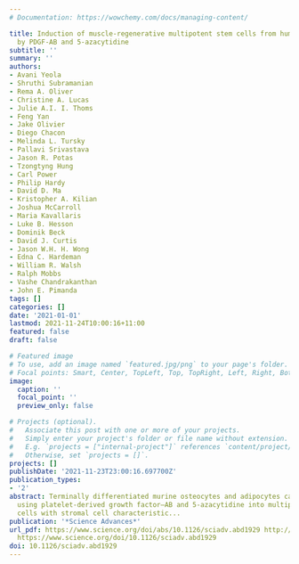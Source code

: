 ```yaml
---
# Documentation: https://wowchemy.com/docs/managing-content/

title: Induction of muscle-regenerative multipotent stem cells from human adipocytes
  by PDGF-AB and 5-azacytidine
subtitle: ''
summary: ''
authors:
- Avani Yeola
- Shruthi Subramanian
- Rema A. Oliver
- Christine A. Lucas
- Julie A.I. I. Thoms
- Feng Yan
- Jake Olivier
- Diego Chacon
- Melinda L. Tursky
- Pallavi Srivastava
- Jason R. Potas
- Tzongtyng Hung
- Carl Power
- Philip Hardy
- David D. Ma
- Kristopher A. Kilian
- Joshua McCarroll
- Maria Kavallaris
- Luke B. Hesson
- Dominik Beck
- David J. Curtis
- Jason W.H. H. Wong
- Edna C. Hardeman
- William R. Walsh
- Ralph Mobbs
- Vashe Chandrakanthan
- John E. Pimanda
tags: []
categories: []
date: '2021-01-01'
lastmod: 2021-11-24T10:00:16+11:00
featured: false
draft: false

# Featured image
# To use, add an image named `featured.jpg/png` to your page's folder.
# Focal points: Smart, Center, TopLeft, Top, TopRight, Left, Right, BottomLeft, Bottom, BottomRight.
image:
  caption: ''
  focal_point: ''
  preview_only: false

# Projects (optional).
#   Associate this post with one or more of your projects.
#   Simply enter your project's folder or file name without extension.
#   E.g. `projects = ["internal-project"]` references `content/project/deep-learning/index.md`.
#   Otherwise, set `projects = []`.
projects: []
publishDate: '2021-11-23T23:00:16.697700Z'
publication_types:
- '2'
abstract: Terminally differentiated murine osteocytes and adipocytes can be reprogrammed
  using platelet-derived growth factor–AB and 5-azacytidine into multipotent stem
  cells with stromal cell characteristic...
publication: '*Science Advances*'
url_pdf: https://www.science.org/doi/abs/10.1126/sciadv.abd1929 http://advances.sciencemag.org/
  https://www.science.org/doi/10.1126/sciadv.abd1929
doi: 10.1126/sciadv.abd1929
---
```

